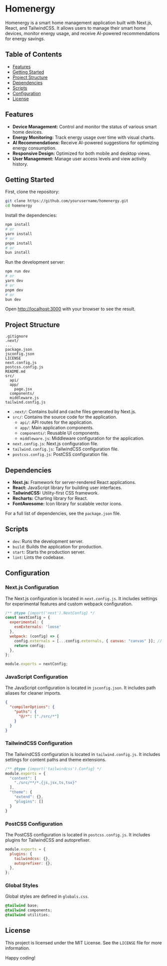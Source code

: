 # Homenergy

Homenergy is a smart home management application built with Next.js, React, and TailwindCSS. It allows users to manage their smart home devices, monitor energy usage, and receive AI-powered recommendations for energy savings.

## Table of Contents

- [Features](#features)
- [Getting Started](#getting-started)
- [Project Structure](#project-structure)
- [Dependencies](#dependencies)
- [Scripts](#scripts)
- [Configuration](#configuration)
- [License](#license)

## Features

- **Device Management:** Control and monitor the status of various smart home devices.
- **Energy Monitoring:** Track energy usage over time with visual charts.
- **AI Recommendations:** Receive AI-powered suggestions for optimizing energy consumption.
- **Responsive Design:** Optimized for both mobile and desktop views.
- **User Management:** Manage user access levels and view activity history.

## Getting Started

First, clone the repository:

```bash
git clone https://github.com/yourusername/homenergy.git
cd homenergy
```

Install the dependencies:

```bash
npm install
# or
yarn install
# or
pnpm install
# or
bun install
```

Run the development server:

```bash
npm run dev
# or
yarn dev
# or
pnpm dev
# or
bun dev
```

Open [http://localhost:3000](http://localhost:3000) with your browser to see the result.

## Project Structure

```
.gitignore
.next/
...
package.json
jsconfig.json
LICENSE
next.config.js
postcss.config.js
README.md
src/
  api/
  app/
    page.jsx
  components/
  middleware.js
tailwind.config.js
```

- `.next/`: Contains build and cache files generated by Next.js.
- `src/`: Contains the source code for the application.
  - `api/`: API routes for the application.
  - `app/`: Main application components.
  - `components/`: Reusable UI components.
  - `middleware.js`: Middleware configuration for the application.
- `next.config.js`: Next.js configuration file.
- `tailwind.config.js`: TailwindCSS configuration file.
- `postcss.config.js`: PostCSS configuration file.

## Dependencies

- **Next.js:** Framework for server-rendered React applications.
- **React:** JavaScript library for building user interfaces.
- **TailwindCSS:** Utility-first CSS framework.
- **Recharts:** Charting library for React.
- **FontAwesome:** Icon library for scalable vector icons.

For a full list of dependencies, see the `package.json` file.

## Scripts

- `dev`: Runs the development server.
- `build`: Builds the application for production.
- `start`: Starts the production server.
- `lint`: Lints the codebase.

## Configuration

### Next.js Configuration

The Next.js configuration is located in `next.config.js`. It includes settings for experimental features and custom webpack configuration.

```javascript
/** @type {import('next').NextConfig} */
const nextConfig = {
  experimental: {
    esmExternals: 'loose'
  },
  webpack: (config) => {
    config.externals = [...config.externals, { canvas: "canvas" }]; // required to make pdfjs work
    return config;
  },
};

module.exports = nextConfig;
```

### JavaScript Configuration

The JavaScript configuration is located in `jsconfig.json`. It includes path aliases for cleaner imports.

```json
{
  "compilerOptions": {
    "paths": {
      "@/*": ["./src/*"]
    }
  }
}
```

### TailwindCSS Configuration

The TailwindCSS configuration is located in `tailwind.config.js`. It includes settings for content paths and theme extensions.

```javascript
/** @type {import('tailwindcss').Config} */
module.exports = {
  "content": [
    "./src/**/*.{js,jsx,ts,tsx}"
  ],
  "theme": {
    "extend": {},
    "plugins": []
  }
}
```

### PostCSS Configuration

The PostCSS configuration is located in `postcss.config.js`. It includes plugins for TailwindCSS and autoprefixer.

```javascript
module.exports = {
  plugins: {
    tailwindcss: {},
    autoprefixer: {},
  },
};
```

### Global Styles

Global styles are defined in `globals.css`.

```css
@tailwind base;
@tailwind components;
@tailwind utilities;
```

## License

This project is licensed under the MIT License. See the `LICENSE` file for more information.

Happy coding!
